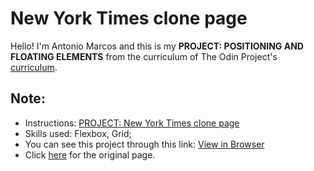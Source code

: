 # New York Times clone page

Hello! I'm Antonio Marcos and this is my **PROJECT: POSITIONING AND FLOATING ELEMENTS** from the curriculum of The Odin Project's 
[curriculum](https://www.theodinproject.com/courses?ref=homenav).

## Note:

- Instructions: [PROJECT: New York Times clone page](https://www.theodinproject.com/courses/html5-and-css3/lessons/positioning-and-floating-elements)
- Skills used: Flexbox, Grid;
- You can see this project through this link: [View in Browser](https://amarcoscastelo.github.io/NYT-clone-page/)
- Click [here](https://www.nytimes.com/2014/03/18/science/space/detection-of-waves-in-space-buttresses-landmark-theory-of-big-bang.html?_r=0) for the original page.

